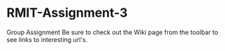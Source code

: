 # RMIT-Assignment-3
Group Assignment
Be sure to check out the Wiki page from the toolbar to see links to interesting url's.
